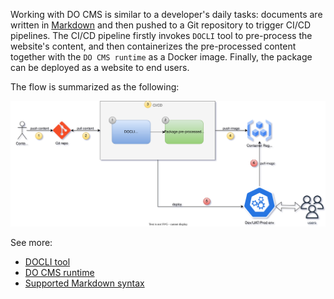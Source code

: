 Working with DO CMS is similar to a developer's daily tasks: documents are written in [Markdown](https://www.markdownguide.org/) and then pushed to a Git repository to trigger CI/CD pipelines. The CI/CD pipeline firstly invokes `DOCLI` tool to pre-process the website's content, and then containerizes the pre-processed content together with the `DO CMS runtime` as a Docker image. Finally, the package can be deployed as a website to end users.

The flow is summarized as the following:

![DO CMS - How it work](docms-howitwork.svg "how it work")

See more:
- [DOCLI tool](../../components/cli/)
- [DO CMS runtime](../../components/runtime/)
- [Supported Markdown syntax](../../reference/markdown/)
